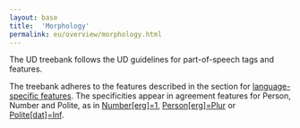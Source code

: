 ```yaml
---
layout: base
title:  'Morphology'
permalink: eu/overview/morphology.html
---
```


The UD treebank follows the UD guidelines for part-of-speech tags and features. 

The treebank adheres to the features described in the section for <a href="http://universaldependencies.org/ext-feat-index.html"> language-specific features</a>.  The specificities appear in agreement features for Person, Number and Polite, as in <a href="http://universaldependencies.org/u/ext-feat/AbsErgDatNumber.html">Number[erg]=1</a>, <a href="http://universaldependencies.org/u/ext-feat/AbsErgDatPerson.html">Person[erg]=Plur</a> or <a href="http://universaldependencies.org/u/ext-feat/AbsErgDatPolite.html">Polite[dat]=Inf</a>.

